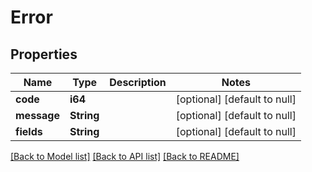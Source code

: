 # Error

## Properties
Name | Type | Description | Notes
------------ | ------------- | ------------- | -------------
**code** | **i64** |  | [optional] [default to null]
**message** | **String** |  | [optional] [default to null]
**fields** | **String** |  | [optional] [default to null]

[[Back to Model list]](../README.md#documentation-for-models) [[Back to API list]](../README.md#documentation-for-api-endpoints) [[Back to README]](../README.md)

